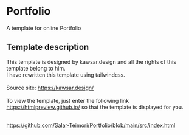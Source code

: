 # Portfolio
A template for online Portfolio

## Template description
This template is designed by kawsar.design and all the rights of this template belong to him. <br/>
I have rewritten this template using tailwindcss. <br/>
<br/>
Source site: https://kawsar.design/<br/><br/>
To view the template, just enter the following link https://htmlpreview.github.io/
so that the template is displayed for you. <br/><br/>

https://github.com/Salar-Teimori/Portfolio/blob/main/src/index.html
